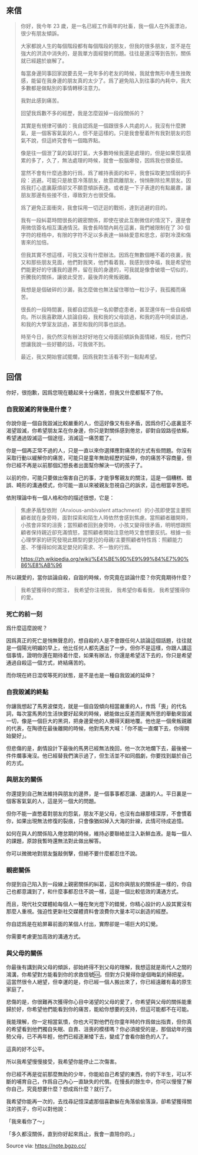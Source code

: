 ## 來信

> 你好，我今年 23 歲，是一名已經工作兩年的社畜，我一個人在外面漂泊，很少有朋友傾訴。
>
> 大家都說人生的每個階段都有每個階段的朋友，但我的很多朋友，並不是在強大的洪流中消失的，是我單方面經營的問題。往往是還沒等到告別，關係就已經趨於崩解了。
>
> 每當身邊同事回家說要去見一見年多的老友的時候，我就會無形中產生挫敗感，能留在我身邊的朋友真的太少了。爲了避免陷入到往事的內耗中，我大多數都是做點別的事情轉移注意力。
>
> 我對此感到痛苦。
>
> 回望我爲數不多的經歷，我是怎麼毀掉一段段關係的？
>
> 其實是有規律可循的：我自認爲是一個跟很多人共處的人，我沒有什麼脾氣，是一個客客氣氣的人，但不是這樣的。只是我會壓着所有我對朋友的怨氣不說，但這終究會有一個臨界點。
>
> 像是往一個泄了氣的氣球打氣，大多數時候我還是處理的，但是如果怨氣積累的多了，久了，無法處理的時候，就會一股腦爆發，因爲我也很委屈。
>
> 當然不會有什麼過激的行爲，爲了維持表面的和平，我會採取更加懦弱的手段：逃避。可能只是故意冷落朋友，故意疏離朋友，悄悄刪除拉黑朋友。因爲我打心底裏厭煩卻又不願意傾訴表達。或者是一下子表達的有點嚴肅，讓朋友那邊有些接不住，導致對方也很受傷。
>
> 爲了避免正面衝突，我會採用一切迂迴的戰術，達到逃避的目的。
>
> 我有一段糾葛時間很長的親密關係，即使在彼此互刪微信的情況下，還是會用微信簽名相互溝通情況。我會長時間內耗在這裏，我們被限制在了 30 個字符的桎梏中，有限的字符不足以多表達一絲絲愛意和思念，卻對冷漠和傷害來的加倍。
>
> 但我其實不想這樣，可我又沒有什麼辦法。因爲在無數個睡不着的夜裏，我又和那些朋友見面，他們對我笑，他們看着我，我感到很幸福，我是希望他們能更好的守護我的邊界，留在我的身邊的，可我就是像會破壞一切似的，折騰我的關係，讓彼此受苦，最後弄的衆叛親離。
>
> 我想是是個破碎的沙漏，我怎麼做也無法留住哪怕一粒沙子，我孤獨而痛苦。
>
> 很長的一段時間裏，我都自認爲是一名抑鬱症患者，甚至還伴有一些自殺傾向。所以我喜歡跟人談論自殺，我和我的父母談過，和我的高中同桌談過，和我的大學室友談過，甚至和我的同事也談過。
>
> 時至今日，我仍然沒有辦法好好地在父母面前傾訴負面情緒，相反，他們只想讓我說一些好聽的話，可我做不到。
>
> 最近，我又開始嘗試擺爛，因爲我對生活看不到一點點希望。

## 回信

你好，很抱歉，因爲您現在聽起來十分痛苦，但我又什麼都幫不了你。

### 自我毀滅的背後是什麼？

你說你是一個自我毀滅比較嚴重的人，但這好像又有些矛盾，因爲你打心底裏並不渴望毀滅，你希望朋友呆在你身邊，你只是對關係感到倦怠，卻對自毀路徑依賴，希望通過毀滅這一個途徑，消滅這一痛苦罷了。

你是一個再正常不過的人，只是一直以來你選擇應對痛苦的方式有些問題。你沒有采取行動以緩解你的痛苦，可能只是童年無助經歷的延伸，你的痛苦不容商量，但你已經不再是以前那個幻想長者出面幫你解決一切的孩子了。

以前的你，可能只要做出傷害自己的事，才能爭奪親友的關注，這是一個糟糕、錯誤、畸形的溝通模式，你可能一直以來被親友忽視自己的訴求，這也相當辛苦吧。

依附理論中有一個人格和你的描述很想，它是：

> 焦慮矛盾型依附（Anxious-ambivalent attachment）的小孩即使當主要照顧者就在身旁時，面對探索和陌生人時依然會感到焦慮。當照顧者離開時，小孩會非常的沮喪；當照顧者回到身旁時，小孩又變得很矛盾，明明想跟照顧者保持親近卻充滿憤怒，當照顧者開始注意他時又會想要反抗。根據一些心理學家的研究發現此類型的嬰兒的母親/主要照顧者特性爲：照顧能力差、不懂得如何滿足嬰兒的需求、不一致的行爲。
>
> https://zh.wikipedia.org/wiki/%E4%BE%9D%E9%99%84%E7%90%86%E8%AB%96

所以親愛的，當你談論自殺，自毀的時候，你究竟在談論什麼？你究竟期待什麼？

> 我希望獲得你的關注，
> 我希望你注視我，
> 我希望你看看我，
> 我希望獲得你的愛。

### 死亡的前一刻

爲什麼這麼說呢？

因爲真正的死亡是悄無聲息的，想自殺的人是不會跟任何人談論這個話題，往往就是一個陽光明媚的早上，他比任何人都先邁出了一步。但你不是這樣，你跟人講這個事情，證明你還在期待着什麼，如果有辦法，你還是希望活下去的，你只是希望通過自殺這一個方式，終結痛苦的。

而你現在終日混喫等死的狀態，是不是也是一種自我毀滅的延伸？

### 自我毀滅的終點

你讓我想起了馬男波傑克，就是一個自毀傾向相當嚴重的人，作爲「喪」的代名詞，每次當馬男的生活快要好起來的時候，總能做出反差而匪夷所思的舉動來毀滅一切，像是一個巨大的黑洞，把身邊愛他的人攪得天翻地覆。他也是一個衆叛親離的代表，在陶德在最後離開的時候，他對馬男大喊：「你不能一直爛下去，你得開始變好」。

但悲傷的是，劇情設計下最後的馬男已經無法挽回，他一次次地爛下去，最後被一件件爛事淹沒。他已經替我們演示過了，但生活並不如同戲劇，你要找到屬於自己的方式。

### 與朋友的關係

你還提到自己無法維持與朋友的邊界，是一個事事都忍讓、退讓的人。平日裏是一個客客氣氣的人，這是另一個大的問題。

但你不能一直憋着對朋友的怨氣，朋友不是父母，也沒有血緣那樣深厚，不會慣着你，如果出現無法修復的裂痕，只會像猶如掉入大海的針線，此情可待成追憶。

如何在與人的關係陷入倦怠期的時候，維持必要聯絡並注入新鮮血液。是每一個人的課題，原諒我暫時還無法對此做出解答。

你可以微微地對朋友盤敲側擊，但絕不要什麼都忍住不說。

### 親密關係

你提到自己陷入到一段線上親密關係的糾葛，這和你與朋友的關係是一樣的，你自己也都意識到了，和什麼事都忍住不說一樣，這是一個比較低效的溝通方式。

而且，現代社交媒體給每個人一種在聚光燈下的錯覺，你精心設計的人設其實沒有那麼人重視。強迫性更新社交媒體資料會浪費你大量本可以創造的經歷。

你自認爲是在給屏幕前面的某個人付出，實際卻是一場巨大的幻覺。

你需要考慮更加高效的溝通方式。

### 與父母的關係

你最後有講到與父母的傾訴，卻始終得不到父母的理解，我想這就是兩代人之間的鴻溝，你希望對方能看到你的求救信號🆘，但對方只覺得你是個晦氣的掃把星。這當然很令人絕望，但幸運的是，你已經一個人搬出來了，你已經遠離有毒的原生家庭了。

悲傷的是，你很難再次獲得你心目中渴望的父母的愛了，你希望與父母的關係能重歸於好，你希望他們能看到你的痛苦，能給你想要的支持，但這可能都不在可能。

我能理解，你一定相當氣憤，你也大可對他們在你童年時的作爲做出指責，但你真的希望看到他們獨自失眠、自責、沮喪的模樣嗎？你必須接受的是，那個幼年的強勢父母，已不再年輕，他們已經逐漸矮下去，變成了會看你臉色的人了。

這真的好不公平。

所以我希望慢慢接受，我希望你能停止二次傷害。

你已經不再是從前那麼無助的少年，你能給自己希望的東西，你的下半生，可以不斷的哺育自己，作爲自己內心一直缺失的代償。在慢長的餘生中，你可以慢慢了解你自己，究竟想要什麼？想成爲什麼？就行了。

我希望你能再一次的，去找尋記憶深處那個喜歡躲在角落偷偷落淚，卻希望獲得關注的孩子，你可以對他說：

「我來看你了～」

「多久都沒關係，直到你好起來爲止，我會一直陪你的。」

Source via: https://note.bgzo.cc/